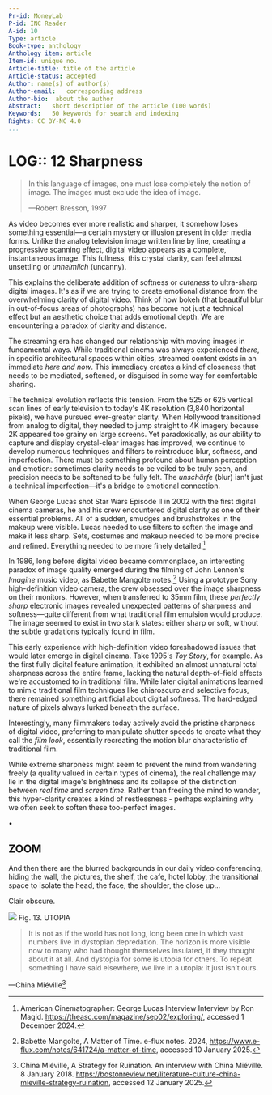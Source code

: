 ```yaml
---
Pr-id: MoneyLab
P-id: INC Reader
A-id: 10
Type: article
Book-type: anthology
Anthology item: article
Item-id: unique no.
Article-title: title of the article
Article-status: accepted
Author: name(s) of author(s)
Author-email:   corresponding address
Author-bio:  about the author
Abstract:   short description of the article (100 words)
Keywords:   50 keywords for search and indexing
Rights: CC BY-NC 4.0
...
```



# LOG:: 12 Sharpness

> In this language of images, one must lose completely the notion of
> image. The images must exclude the idea of image.
>
> —Robert Bresson, 1997

As video becomes ever more realistic and sharper, it somehow loses
something essential—a certain mystery or illusion present in older media
forms. Unlike the analog television image written line by line, creating
a progressive scanning effect, digital video appears as a complete,
instantaneous image. This fullness, this crystal clarity, can feel
almost unsettling or *unheimlich* (uncanny).

This explains the deliberate addition of softness or *cuteness* to
ultra-sharp digital images. It's as if we are trying to create emotional
distance from the overwhelming clarity of digital video. Think of how
bokeh (that beautiful blur in out-of-focus areas of photographs) has
become not just a technical effect but an aesthetic choice that adds
emotional depth. We are encountering a paradox of clarity and distance.

The streaming era has changed our relationship with moving images in
fundamental ways. While traditional cinema was always experienced
*there*, in specific architectural spaces within cities, streamed
content exists in an immediate *here and now*. This immediacy creates a
kind of closeness that needs to be mediated, softened, or disguised in
some way for comfortable sharing.

The technical evolution reflects this tension. From the 525 or 625
vertical scan lines of early television to today's 4K resolution (3,840
horizontal pixels), we have pursued ever-greater clarity. When Hollywood
transitioned from analog to digital, they needed to jump straight to 4K
imagery because 2K appeared too grainy on large screens. Yet
paradoxically, as our ability to capture and display crystal-clear
images has improved, we continue to develop numerous techniques and
filters to reintroduce blur, softness, and imperfection. There must be
something profound about human perception and emotion: sometimes clarity
needs to be veiled to be truly seen, and precision needs to be softened
to be fully felt. The *unschärfe* (blur) isn't just a technical
imperfection—it's a bridge to emotional connection.

When George Lucas shot Star Wars Episode II in 2002 with the first
digital cinema cameras, he and his crew encountered digital clarity as
one of their essential problems. All of a sudden, smudges and
brushstrokes in the makeup were visible. Lucas needed to use filters to
soften the image and make it less sharp. Sets, costumes and makeup
needed to be more precise and refined. Everything needed to be more
finely detailed.[^16_Treske_Ch13_1]

In 1986, long before digital video became commonplace, an interesting
paradox of image quality emerged during the filming of John Lennon's
*Imagine* music video, as Babette Mangolte notes.[^16_Treske_Ch13_2] Using a prototype
Sony high-definition video camera, the crew obsessed over the image
sharpness on their monitors. However, when transferred to 35mm film,
these *perfectly sharp* electronic images revealed unexpected patterns
of sharpness and softness—quite different from what traditional film
emulsion would produce. The image seemed to exist in two stark states:
either sharp or soft, without the subtle gradations typically found in
film.

This early experience with high-definition video foreshadowed issues
that would later emerge in digital cinema. Take 1995's *Toy Story*, for
example. As the first fully digital feature animation, it exhibited an
almost unnatural total sharpness across the entire frame, lacking the
natural depth-of-field effects we're accustomed to in traditional film.
While later digital animations learned to mimic traditional film
techniques like chiaroscuro and selective focus, there remained
something artificial about digital softness. The hard-edged nature of
pixels always lurked beneath the surface.

Interestingly, many filmmakers today actively avoid the pristine
sharpness of digital video, preferring to manipulate shutter speeds to
create what they call the *film look*, essentially recreating the motion
blur characteristic of traditional film.

While extreme sharpness might seem to prevent the mind from wandering
freely (a quality valued in certain types of cinema), the real challenge
may lie in the digital image's brightness and its collapse of the
distinction between *real time* and *screen time*. Rather than freeing
the mind to wander, this hyper-clarity creates a kind of restlessness -
perhaps explaining why we often seek to soften these too-perfect images.

•

## ZOOM

And then there are the blurred backgrounds in our daily video
conferencing, hiding the wall, the pictures, the shelf, the cafe, hotel
lobby, the transitional space to isolate the head, the face, the
shoulder, the close up…

Clair obscure.



![](imgs/Treske_Image13.png)
Fig. 13. UTOPIA
> It is not as if the world has not long, long been one in which vast numbers live in dystopian depredation. The horizon is more visible now to many who had thought themselves insulated, if they thought about it at all. And dystopia for some is utopia for others. To repeat something I have said elsewhere, we live in a utopia: it just isn’t ours.
> 
—China Miéville[^16_Treske_Ch13_3]

[^16_Treske_Ch13_1]: American Cinematographer: George Lucas Interview Interview by Ron Magid. https://theasc.com/magazine/sep02/exploring/, accessed 1 December 2024.

[^16_Treske_Ch13_2]: Babette Mangolte, A Matter of Time. e-flux notes. 2024, https://www.e-flux.com/notes/641724/a-matter-of-time, accessed 10 January 2025.

[^16_Treske_Ch13_3]: China Miéville, A Strategy for Ruination. An interview with China Miéville. 8 January 2018. https://bostonreview.net/literature-culture-china-mieville-strategy-ruination, accessed 12 January 2025.
